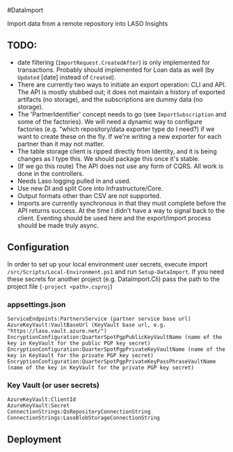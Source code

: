 #DataImport

Import data from a remote repository into LASO Insights

## TODO:
* date filtering (`ImportRequest.CreatedAfter`) is only implemented for transactions. Probably should implemented for Loan data as well (by `Updated` [date] instead of `Created`).
* There are currently two ways to initiate an export operation: CLI and API. The API is mostly stubbed out; it does not maintain a history of exported artifacts (no storage), and the subscriptions are dummy data (no storage). 
* The 'PartnerIdentifier' concept needs to go (see `ImportSubscription` and some of the factories). We will need a dynamic way to configure factories (e.g. "which repository/data exporter type do I need?) if we want to create these on the fly. If we're writing a new exporter for each partner than it may not matter.
* The table storage client is ripped directly from Identity, and it is being changes as I type this. We should package this once it's stable.
* (If we go this route) The API does not use any form of CQRS. All work is done in the controllers.
* Needs Laso logging pulled in and used.
* Use new DI and split Core into Infrastructure/Core.
* Output formats other than CSV are not supported.
* Imports are currently synchronous in that they must complete before the API returns success. At the time I didn't have a way to signal back to the client. Eventing should be used here and the export/import process should be made truly async.

## Configuration
In order to set up your local environment user secrets, execute import `/src/Scripts/Local-Environment.ps1` and run `Setup-DataImport`. If you need these secrets for another project (e.g. DataImport.Cli) pass the path to the project file (`-project <path>.csproj`)

### appsettings.json
```
ServiceEndpoints:PartnersService (partner service base url)
AzureKeyVault:VaultBaseUrl (KeyVault base url, e.g. "https://laso.vault.azure.net/")
EncryptionConfiguration:QuarterSpotPgpPublicKeyVaultName (name of the key in KeyVault for the public PGP key secret)
EncryptionConfiguration:QuarterSpotPgpPrivateKeyVaultName (name of the key in KeyVault for the private PGP key secret)
EncryptionConfiguration:QuarterSpotPgpPrivateKeyPassPhraseVaultName (name of the key in KeyVault for the private PGP key secret)
```

### Key Vault (or user secrets)
```
AzureKeyVault:ClientId
AzureKeyVault:Secret
ConnectionStrings:QsRepositoryConnectionString
ConnectionStrings:LasoBlobStorageConnectionString
```

## Deployment
